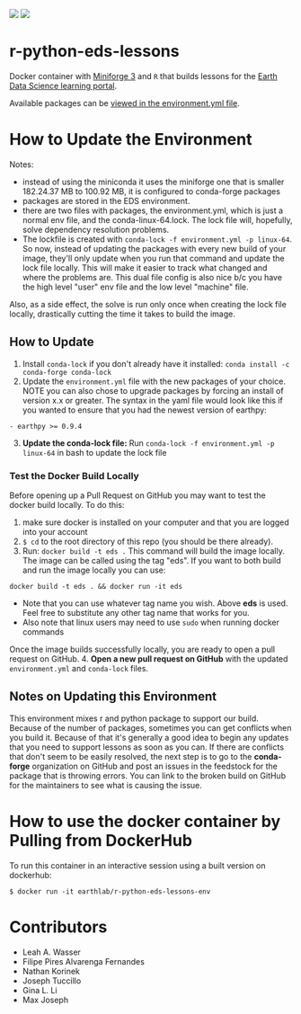 [![](https://images.microbadger.com/badges/image/earthlab/r-python-eds-lessons-env.svg)](https://microbadger.com/images/earthlab/r-python-eds-lessons-env "build specs for the eds-lessons environment")
[![](https://images.microbadger.com/badges/version/earthlab/r-python-eds-lessons-env.svg)](https://microbadger.com/images/earthlab/r-python-eds-lessons-env "Version")


# r-python-eds-lessons

Docker container with [Miniforge 3](https://github.com/conda-forge/miniforge) and `R` that builds lessons for the [Earth Data Science learning portal](https://www.earthdatascience.org).

Available packages can be [viewed in the environment.yml file](https://github.com/earthlab/r-python-eds-lessons/environment.yml).

# How to Update the Environment

Notes:
* instead of using the miniconda it uses the miniforge one that is smaller 182.24.37 MB to 100.92 MB, it is configured to conda-forge packages
* packages are stored in the EDS environment.
* there are two files with packages, the environment.yml, which is just a normal env file, and the conda-linux-64.lock. The lock file will, hopefully, solve dependency resolution problems.
* The lockfile is created with `conda-lock -f environment.yml -p linux-64`. So now, instead of updating the packages with every new build of your image, they'll only update when you run that command and update the lock file locally. This will make it easier to track what changed and where the problems are. This dual file config is also nice b/c you have the high level "user" env file and the low level "machine" file.

Also, as a side effect, the solve is run only once when creating the lock file locally, drastically cutting the time it takes to build the image.

## How to Update

1. Install `conda-lock` if you don't already have it installed: `conda install -c conda-forge conda-lock`
2. Update the `environment.yml` file with the new packages of your choice. NOTE you can also chose to upgrade packages by forcing an install of version x.x or greater. The syntax in the yaml file would look like this if you wanted to ensure that you had the newest version of earthpy:

`- earthpy >= 0.9.4`

3. **Update the conda-lock  file:** Run `conda-lock -f environment.yml -p linux-64` in bash to update the lock  file

### Test the Docker Build Locally
Before opening up a Pull Request on GitHub you may want to test the docker build locally.
To do this:

1. make sure docker is installed on your computer and that you are logged into your account
2. `$ cd` to the root directory of this repo (you should be there already).
3. Run: `docker build -t eds .` This command will build the image locally. The image can be called using the tag "eds". If you want to both build and run the image locally you can use:

`docker build -t eds . && docker run -it eds`

* Note that you can use whatever tag name you wish. Above **eds** is used. Feel
free to substitute any other tag name that works for you.
* Also note that linux users may need to use `sudo` when running docker commands

Once the image builds successfully locally, you are ready to open a pull request
on GitHub.
4. **Open a new pull request on GitHub** with the updated `environment.yml` and `conda-lock` files.

## Notes on Updating this Environment
This environment mixes r and python package to support our build. Because of the
number of packages, sometimes you can get conflicts when you build it. Because
of that it's generally a good idea to begin any updates that you need to
support lessons as soon as you can. If there are conflicts that don't seem to
be easily resolved, the  next step is to go to the **conda-forge** organization
on GitHub and post an issues in the feedstock for the package that is throwing
errors. You can link to the broken build on GitHub for the maintainers to see
what is causing the issue.  

# How to use the docker container by Pulling from DockerHub

To run this container in an interactive session using a built version on dockerhub:

```
$ docker run -it earthlab/r-python-eds-lessons-env
```

# Contributors

- Leah A. Wasser
- Filipe Pires Alvarenga Fernandes
- Nathan Korinek
- Joseph Tuccillo
- Gina L. Li
- Max Joseph
